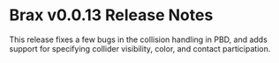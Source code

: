# Brax v0.0.13 Release Notes

This release fixes a few bugs in the collision handling in PBD, and adds
support for specifying collider visibility, color, and contact participation.
